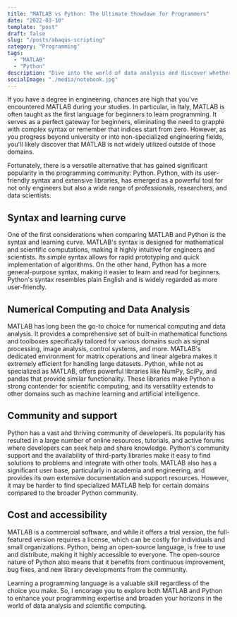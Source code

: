 ```yaml
---
title: "MATLAB vs Python: The Ultimate Showdown for Programmers"
date: "2022-03-10"
template: "post"
draft: false
slug: "/posts/abaqus-scripting"
category: "Programming"
tags:
  - "MATLAB"
  - "Python"
description: "Dive into the world of data analysis and discover whether MATLAB's matrix operations or Python's versatility is the better choice for you."
socialImage: "./media/notebook.jpg"
---
```


If you have a degree in engineering, chances are high that you've encountered MATLAB during your studies. In particular, in Italy, MATLAB is often taught as the first language for beginners to learn programming. It serves as a perfect gateway for beginners, eliminating the need to grapple with complex syntax or remember that indices start from zero. However, as you progress beyond university or into non-specialized engineering fields, you'll likely discover that MATLAB is not widely utilized outside of those domains.

Fortunately, there is a versatile alternative that has gained significant popularity in the programming community: Python. Python, with its user-friendly syntax and extensive libraries, has emerged as a powerful tool for not only engineers but also a wide range of professionals, researchers, and data scientists.

## Syntax and learning curve
One of the first considerations when comparing MATLAB and Python is the syntax and learning curve. MATLAB's syntax is designed for mathematical and scientific computations, making it highly intuitive for engineers and scientists. Its simple syntax allows for rapid prototyping and quick implementation of algorithms. On the other hand, Python has a more general-purpose syntax, making it easier to learn and read for beginners. Python's syntax resembles plain English and is widely regarded as more user-friendly.

## Numerical Computing and Data Analysis
MATLAB has long been the go-to choice for numerical computing and data analysis. It provides a comprehensive set of built-in mathematical functions and toolboxes specifically tailored for various domains such as signal processing, image analysis, control systems, and more. MATLAB's dedicated environment for matrix operations and linear algebra makes it extremely efficient for handling large datasets. Python, while not as specialized as MATLAB, offers powerful libraries like NumPy, SciPy, and pandas that provide similar functionality. These libraries make Python a strong contender for scientific computing, and its versatility extends to other domains such as machine learning and artificial intelligence.

## Community and support
Python has a vast and thriving community of developers. Its popularity has resulted in a large number of online resources, tutorials, and active forums where developers can seek help and share knowledge. Python's community support and the availability of third-party libraries make it easy to find solutions to problems and integrate with other tools. MATLAB also has a significant user base, particularly in academia and engineering, and provides its own extensive documentation and support resources. However, it may be harder to find specialized MATLAB help for certain domains compared to the broader Python community.

## Cost and accessibility
MATLAB is a commercial software, and while it offers a trial version, the full-featured version requires a license, which can be costly for individuals and small organizations. Python, being an open-source language, is free to use and distribute, making it highly accessible to everyone. The open-source nature of Python also means that it benefits from continuous improvement, bug fixes, and new library developments from the community.


Learning a programming language is a valuable skill regardless of the choice you make. So, I encorage you to explore both MATLAB and Python to enhance your programming expertise and broaden your horizons in the world of data analysis and scientific computing.